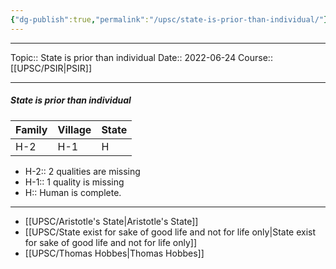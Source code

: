 ```yaml
---
{"dg-publish":true,"permalink":"/upsc/state-is-prior-than-individual/"}
---
```


----
Topic:: State is prior than individual
Date:: 2022-06-24
Course:: [[UPSC/PSIR\|PSIR]] 

----
##### State is prior than individual

| Family | Village | State |
| ------ | ------- | ----- |
| H-2    | H-1     | H     |

- H-2:: 2 qualities are missing 
- H-1:: 1 quality is missing 
- H:: Human is complete. 

---

- [[UPSC/Aristotle's State\|Aristotle's State]]
- [[UPSC/State exist for sake of good life and not for life only\|State exist for sake of good life and not for life only]]
- [[UPSC/Thomas Hobbes\|Thomas Hobbes]]


